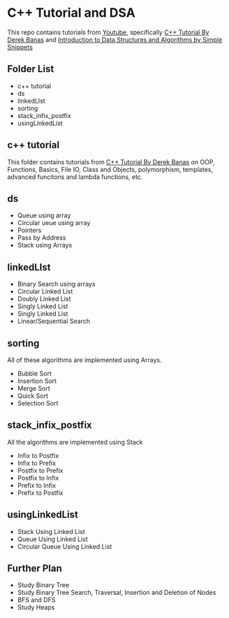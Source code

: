 # C++ Tutorial and DSA

This repo contains tutorials from [Youtube](www.youtube.com), specifically [C++ Tutorial By Derek Banas](https://www.youtube.com/watch?v=DamuE8TM3xo&list=PLGLfVvz_LVvQ9S8YSV0iDsuEU8v11yP9M) and [Introduction to Data Structures and Algorithms by Simple Snippets](https://www.youtube.com/watch?v=XCyuHSJS7XE&list=PLIY8eNdw5tW_zX3OCzX7NJ8bL1p6pWfgG&index=1)

## Folder List
* c++ tutorial
* ds
* linkedLIst
* sorting
* stack_infix_postfix
* usingLinkedList

## c++ tutorial
This folder contains tutorials from [C++ Tutorial By Derek Banas](https://www.youtube.com/watch?v=DamuE8TM3xo&list=PLGLfVvz_LVvQ9S8YSV0iDsuEU8v11yP9M) on OOP, Functions, Basics, File IO, Class and Objects, polymorphism, templates, advanced funcitons and lambda functions, etc.

## ds
* Queue using array
* Circular ueue using array
* Pointers
* Pass by Address
* Stack using Arrays

## linkedLIst
* Binary Search using arrays
* Circular Linked List
* Doubly Linked List
* Singly Linked List
* Singly Linked List
* Linear/Sequential Search

## sorting
All of these algorithms are implemented using Arrays.

* Bubble Sort
* Insertion Sort
* Merge Sort
* Quick Sort
* Selection Sort

## stack_infix_postfix
All the algorithms are implemented using Stack

* Infix to Postfix
* Infix to Prefix
* Postfix to Prefix
* Postfix to Infix
* Prefix to Infix
* Prefix to Postfix

## usingLinkedList
* Stack Using Linked List
* Queue Using Linked List
* Circular Queue Using Linked List

## Further Plan
* Study Binary Tree
* Study Binary Tree Search, Traversal, Insertion and Deletion of Nodes
* BFS and DFS
* Study Heaps